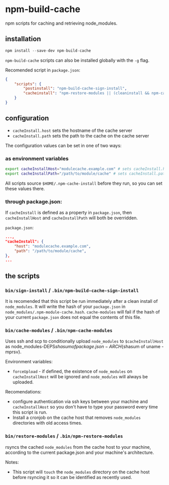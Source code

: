 # npm-build-cache

npm scripts for caching and retrieving node_modules.

## installation

```js
npm install --save-dev npm-build-cache
```

`npm-build-cache` scripts can also be installed globally with the `-g` flag.

Recomended script in `package.json`:
```json
{
    "scripts": {
        "postinstall": "npm-build-cache-sign-install",
        "cacheinstall": "npm-restore-modules || (cleaninstall && npm-cache-modules)"
    }
}
```

## configuration

* `cacheInstall.host` sets the hostname of the cache server
* `cacheInstall.path` sets the path to the cache on the cache server

The configuration values can be set in one of two ways:

### as environment variables

```sh
export cacheInstallHost="modulecache.example.com" # sets cacheInstall.host
export cacheInstallPath="/path/to/module/cache" # sets cacheInstall.path
```

All scripts source `$HOME/.npm-cache-install` before they run, so you can set these values there.

### through package.json:

If `cacheInstall` is defined as a property in `package.json`, then `cacheInstallHost` and `cacheInstallPath` will both be overridden.

`package.json`:
```json
...,
"cacheInstall": {
    "host": "modulecache.example.com",
    "path": "/path/to/module/cache",
},
...
```

## the scripts

### `bin/sign-install` / `.bin/npm-build-cache-sign-install`

It is recomended that this script be run immediately after a clean install of `node_modules`. It will write the hash of your `package.json` in `node_modules/.npm-module-cache.hash`. `cache-modules` will fail if the hash of your current `package.json` does not equal the contents of this file.

### `bin/cache-modules` / `.bin/npm-cache-modules`

Uses ssh and scp to conditionally upload `node_modules` to `$cacheInstallHost` as node_modules-DEPS${shasum of package.json}-ARCH${shasum of uname -mprsv}.

Environment variables:
* `forceUpload` - if defined, the existence of `node_modules` on `cacheInstallHost` will be ignored and `node_modules` will always be uploaded.

Recomendations:

* configure authentication via ssh keys between your machine and `cacheInstallHost` so you don't have to type your password every time this script is run.
* Install a cronjob on the cache host that removes `node_modules` directories with old access times.


### `bin/restore-modules` / `.bin/npm-restore-modules`

rsyncs the cached `node_modules` from the cache host to your machine, according to the current package.json and your machine's architecture.

Notes:
* This script will `touch` the `node_modules` directory on the cache host before rsyncing it so it can be identified as recently used.
